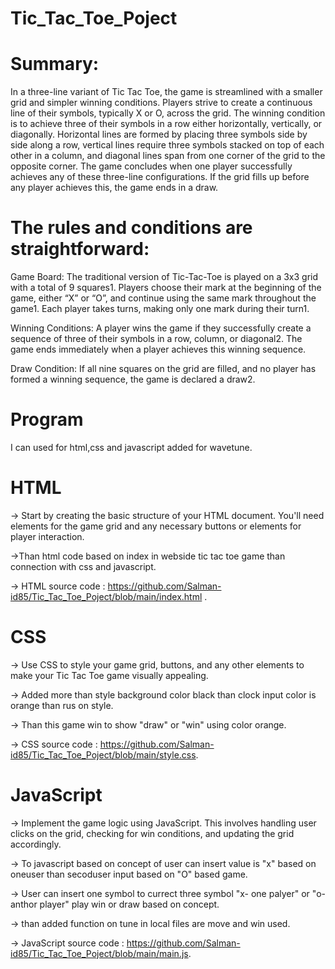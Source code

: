 # Tic_Tac_Toe_Poject

# Summary:
In a three-line variant of Tic Tac Toe, the game is streamlined with a smaller grid and simpler winning conditions. Players strive to create a continuous line of their symbols, typically X or O, across the grid. The winning condition is to achieve three of their symbols in a row either horizontally, vertically, or diagonally. Horizontal lines are formed by placing three symbols side by side along a row, vertical lines require three symbols stacked on top of each other in a column, and diagonal lines span from one corner of the grid to the opposite corner. The game concludes when one player successfully achieves any of these three-line configurations. If the grid fills up before any player achieves this, the game ends in a draw.

# The rules and conditions are straightforward:

Game Board:
          The traditional version of Tic-Tac-Toe is played on a 3x3 grid with a total of 9 squares1.
Players choose their mark at the beginning of the game, either “X” or “O”, and continue using the same mark throughout the game1.
Each player takes turns, making only one mark during their turn1.

Winning Conditions:
          A player wins the game if they successfully create a sequence of three of their symbols in a row, column, or diagonal2.
The game ends immediately when a player achieves this winning sequence.

Draw Condition:
            If all nine squares on the grid are filled, and no player has formed a winning sequence, the game is declared a draw2.
# Program

I can used for html,css and javascript added for wavetune.

# HTML
-> Start by creating the basic structure of your HTML document. You'll need elements for the game grid and any necessary buttons or elements for player interaction.

->Than html code based on index in webside tic tac toe game than connection with css and javascript.

-> HTML source code : https://github.com/Salman-id85/Tic_Tac_Toe_Poject/blob/main/index.html .

# CSS 

-> Use CSS to style your game grid, buttons, and any other elements to make your Tic Tac Toe game visually appealing.

-> Added more than style background color black than clock input color is orange than rus on style.

-> Than this game win to show "draw" or "win" using color orange.

-> CSS source code : https://github.com/Salman-id85/Tic_Tac_Toe_Poject/blob/main/style.css.

# JavaScript

-> Implement the game logic using JavaScript. This involves handling user clicks on the grid, checking for win conditions, and updating the grid accordingly.

-> To javascript based on concept of user can insert value is "x" based on oneuser than secoduser input based on "O" based game.

-> User can insert one symbol to currect three symbol "x- one palyer" or "o- anthor player" play win or draw based on concept.

-> than added function on tune in local files are move and win used.

-> JavaScript source code : https://github.com/Salman-id85/Tic_Tac_Toe_Poject/blob/main/main.js.


